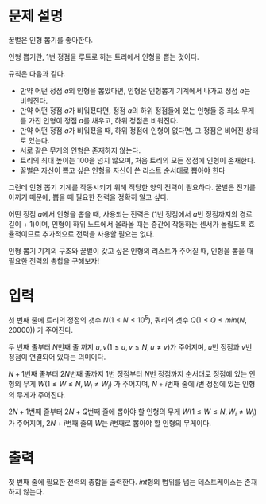 # 문제 설명

꿀벌은 인형 뽑기를 좋아한다.

인형 뽑기란, $1$번 정점을 루트로 하는 트리에서 인형을 뽑는 것이다.

규칙은 다음과 같다.

- 만약 어떤 정점 $a$의 인형을 뽑았다면,  인형은 인형뽑기 기계에서 나가고 정점 $a$는 비워진다.
- 만약 어떤 정점 $a$가 비워졌다면, 정점 $a$의 하위 정점들에 있는 인형들 중 최소 무게를 가진 인형이 정점 $a$를 채우고, 하위 정점은 비워진다.
- 만약 어떤 정점 $a$가 비워졌을 때, 하위 정점에 인형이 없다면, 그 정점은 비어진 상태로 있는다.
- 서로 같은 무게의 인형은 존재하지 않는다.
- 트리의 최대 높이는 $100$을 넘지 않으며, 처음 트리의 모든 정점에 인형이 존재한다.
- 꿀벌은 자신이 뽑고 싶은 인형을 자신이 쓴 리스트 순서대로 뽑아야 한다

그런데 인형 뽑기 기계를 작동시키기 위해 적당한 양의 전력이 필요하다. 꿀벌은 전기를 아끼기 때문에, 뽑을 때 필요한 전력을 정확히 알고 싶다. 

어떤 정점 $a$에서 인형을 뽑을 때, 사용되는 전력은 ($1$번 정점에서 $a$번 정점까지의 경로 길이 + $1$)이며, 인형이 하위 노드에서 올라올 때는 중간에 작동하는 센서가 놀랍도록 효율적이므로 추가적으로 전력을 사용할 필요는 없다.

인형 뽑기 기계의 구조와 꿀벌이 갖고 싶은 인형의 리스트가 주어질 때, 인형을 뽑을 때 필요한 전력의 총합을 구해보자!

# **입력**

첫 번째 줄에 트리의 정점의 갯수 $N(1 ≤ N ≤ 10^5)$, 쿼리의 갯수 $Q(1 ≤ Q ≤ min(N, 20000))$ 가 주어진다.

두 번째 줄부터 $N$번째 줄 까지 $u, v( 1 ≤ u, v ≤ N, u \neq v)$가 주어지며,  $u$번 정점과 $v$번 정점이 연결되어 있다는 의미이다.

$N + 1$번째 줄부터 $2N$번째 줄까지 1번 정점부터 $N$번 정점까지 순서대로 정점에 있는 인형의 무게 $W(1 ≤ W ≤ N, W_i \neq W_j)$  가 주어지며, $N + i$번째 줄에 $i$번 정점에 있는 인형의 무게가 주어진다.

$2N + 1$번째 줄부터 $2N + Q$번째 줄에 뽑아야 할 인형의 무게 $W(1 ≤ W ≤ N, W_i \neq W_j)$가 주어지며, $2N + i$번째 줄의 $W$는 $i$번째로 뽑아야 할 인형의 무게이다.

# **출력**

첫 번째 줄에 필요한 전력의 총합을 출력한다. $int$형의 범위를 넘는 테스트케이스는 존재하지 않는다.
